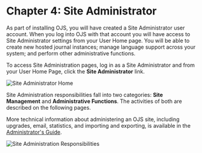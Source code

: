 # Chapter 4: Site Administrator

As part of installing OJS, you will have created a Site Administrator user account. When you log into OJS with that account you will have access to Site Administrator settings from your User Home page. You will be able to create new hosted journal instances; manage language support across your system; and perform other administrative functions.

To access Site Administration pages, log in as a Site Administrator and from your User Home Page, click the **Site Administrator** link.




![Site Administrator Home](images/chapter4/site_admin_home.png)

Site Administration responsibilities fall into two categories: **Site Management** and **Administrative Functions**. The activities of both are described on the following pages.

More technical information about administering an OJS site, including upgrades, email, statistics, and importing and exporting, is available in the [Administrator's Guide](https://docs.pkp.sfu.ca/admin-guide/en/).

![Site Administration Responsibilities](images/chapter4/site_admin_1.png)

